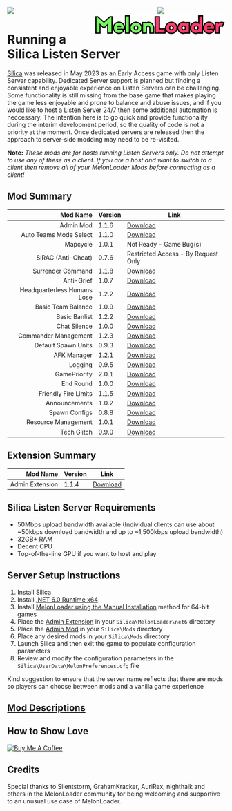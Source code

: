 <p align="center">
    <img src="https://silicagame.com/_next/static/media/silica_logo.37ea77ee.svg" width="200" style="float:left" />&nbsp&nbsp&nbsp&nbsp&nbsp&nbsp&nbsp&nbsp&nbsp
    <img src="https://cdn.pixabay.com/photo/2012/04/10/23/39/sign-27080_1280.png" width="42" class="center" />  &nbsp&nbsp&nbsp&nbsp&nbsp&nbsp&nbsp
    <img src="https://raw.githubusercontent.com/LavaGang/MelonLoader.Installer/master/Resources/ML_Text.png" width="300" style="float:right" />  
</p>

# Running a Silica Listen Server
[Silica](https://silicagame.com/news/welcome) was released in May 2023 as an Early Access game with only Listen Server capability. Dedicated Server support is planned but finding a consistent and enjoyable experience on Listen Servers can be challenging. Some functionality is still missing from the base game that makes playing the game less enjoyable and prone to balance and abuse issues, and if you would like to host a Listen Server 24/7 then some additional automation is neccessary. The intention here is to go quick and provide functionality during the interim development period, so the quality of code is not a priority at the moment. Once dedicated servers are released then the approach to server-side modding may need to be re-visited.

**Note:** *These mods are for hosts running Listen Servers only. Do not attempt to use any of these as a client. If you are a host and want to switch to a client then remove all of your MelonLoader Mods before connecting as a client!*

## Mod Summary
| Mod Name | Version   | Link |
|---------:|-----------|------|
| Admin Mod | 1.1.6 | [Download](https://raw.githubusercontent.com/data-bomb/Silica/main/Si_AdminMod/bin/Si_AdminMod.dll) |
| Auto Teams Mode Select | 1.1.0 | [Download](https://raw.githubusercontent.com/data-bomb/Silica/main/Si_AutoTeamsSelect/bin/Si_AutoTeamsSelect.dll) |
| Mapcycle | 1.0.1 | Not Ready - Game Bug(s) |
| SiRAC (Anti-Cheat) | 0.7.6 | Restricted Access - By Request Only |
| Surrender Command | 1.1.8 | [Download](https://raw.githubusercontent.com/data-bomb/Silica/main/Si_SurrenderCommand/bin/Si_SurrenderCommand.dll) |
| Anti-Grief | 1.0.7 | [Download](https://raw.githubusercontent.com/data-bomb/Silica/main/Si_AutoKickNegativeKills/bin/Si_AutoKickNegativeKills.dll) |
| Headquarterless Humans Lose | 1.2.2 | [Download](https://raw.githubusercontent.com/data-bomb/Silica/main/Si_HQlessHumansLose/bin/Si_HQlessHumansLose.dll) |
| Basic Team Balance | 1.0.9 | [Download](https://raw.githubusercontent.com/data-bomb/Silica/main/Si_BasicTeamBalance/bin/Si_BasicTeamBalance.dll) |
| Basic Banlist | 1.2.2 | [Download](https://raw.githubusercontent.com/data-bomb/Silica/main/Si_BasicBanlist/bin/Si_BasicBanlist.dll) |
| Chat Silence | 1.0.0 | [Download](https://raw.githubusercontent.com/data-bomb/Silica/main/Si_ChatSilence/bin/Si_ChatSilence.dll) |
| Commander Management | 1.2.3 | [Download](https://raw.githubusercontent.com/data-bomb/Silica/main/Si_CommManagement/bin/Si_CommManagement.dll) |
| Default Spawn Units | 0.9.3 | [Download](https://raw.githubusercontent.com/data-bomb/Silica/main/Si_DefaultUnits/bin/Si_DefaultUnits.dll) |
| AFK Manager | 1.2.1 | [Download](https://raw.githubusercontent.com/data-bomb/Silica/main/Si_AFKManager/bin/Si_AFKManager.dll) |
| Logging | 0.9.5 | [Download](https://raw.githubusercontent.com/data-bomb/Silica/main/Si_Logging/bin/Si_Logging.dll) |
| GamePriority | 2.0.1 | [Download](https://github.com/MintLily/GamePriority/releases/download/2.0.1/GamePriority.dll) |
| End Round | 1.0.0 | [Download](https://raw.githubusercontent.com/data-bomb/Silica/main/Si_EndRound/bin/Si_EndRound.dll) |
| Friendly Fire Limits | 1.1.5 | [Download](https://raw.githubusercontent.com/data-bomb/Silica/main/Si_FriendlyFireLimits/bin/Si_FriendlyFireLimits.dll) |
| Announcements | 1.0.2 | [Download](https://raw.githubusercontent.com/data-bomb/Silica/main/Si_Announcements/bin/Si_Announcements.dll) |
| Spawn Configs | 0.8.8 | [Download](https://raw.githubusercontent.com/data-bomb/Silica/main/Si_SpawnConfigs/bin/Si_SpawnConfigs.dll) |
| Resource Management | 1.0.1 | [Download](https://raw.githubusercontent.com/data-bomb/Silica/main/Si_Resources/bin/Si_Resources.dll) |
| Tech Glitch | 0.9.0 | [Download](https://raw.githubusercontent.com/data-bomb/Silica/main/Si_TechGlitch/bin/Si_TechGlitch.dll) |

## Extension Summary
| Mod Name | Version   | Link |
|---------:|-----------|------|
| Admin Extension | 1.1.4 | [Download](https://raw.githubusercontent.com/data-bomb/Silica/main/Si_AdminExtension/bin/Si_AdminExtension.dll) |

## Silica Listen Server Requirements
- 50Mbps upload bandwidth available (Individual clients can use about ~50kbps download bandwidth and up to ~1,500kbps upload bandwidth)
- 32GB+ RAM
- Decent CPU
- Top-of-the-line GPU if you want to host and play

## Server Setup Instructions
1. Install Silica
2. Install [.NET 6.0 Runtime x64](https://dotnet.microsoft.com/en-us/download/dotnet/6.0)
3. Install [MelonLoader using the Manual Installation](https://melonwiki.xyz/#/README?id=manual-installation) method for 64-bit games
4. Place the [Admin Extension](https://raw.githubusercontent.com/data-bomb/Silica/main/Si_AdminExtension/bin/Si_AdminExtension.dll) in your `Silica\MelonLoader\net6` directory
5. Place the [Admin Mod](https://raw.githubusercontent.com/data-bomb/Silica/main/Si_AdminMod/bin/Si_AdminMod.dll) in your `Silica\Mods` directory
6. Place any desired mods in your `Silica\Mods` directory
7. Launch Silica and then exit the game to populate configuration parameters
8. Review and modify the configuration parameters in the `Silica\UserData\MelonPreferences.cfg` file

Kind suggestion to ensure that the server name reflects that there are mods so players can choose between mods and a vanilla game experience

## [Mod Descriptions](https://github.com/data-bomb/Silica/wiki/Mod-Descriptions)

## How to Show Love
<a href="https://www.buymeacoffee.com/databomb" target="_blank"><img src="https://cdn.buymeacoffee.com/buttons/default-orange.png" alt="Buy Me A Coffee" height="41" width="174"></a>

## Credits
Special thanks to Silentstorm, GrahamKracker, AuriRex, nighthalk and others in the MelonLoader community for being welcoming and supportive to an unusual use case of MelonLoader.
